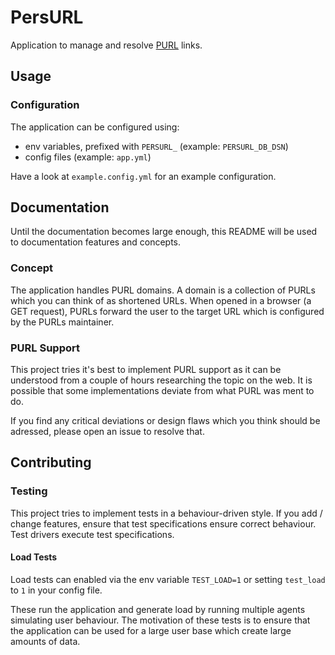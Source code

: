 # PersURL

Application to manage and resolve [PURL](https://en.wikipedia.org/wiki/Persistent_uniform_resource_locator) links.

## Usage

### Configuration

The application can be configured using:

- env variables, prefixed with `PERSURL_` (example: `PERSURL_DB_DSN`)
- config files (example: `app.yml`)

Have a look at `example.config.yml` for an example configuration.

## Documentation

Until the documentation becomes large enough, this README will be used to
documentation features and concepts.

### Concept

The application handles PURL domains. A domain is a collection of PURLs which
you can think of as shortened URLs. When opened in a browser (a GET request),
PURLs forward the user to the target URL which is configured by the PURLs
maintainer.

### PURL Support

This project tries it's best to implement PURL support as it can be understood
from a couple of hours researching the topic on the web. It is possible that
some implementations deviate from what PURL was ment to do.

If you find any critical deviations or design flaws which you think should be adressed,
please open an issue to resolve that.

## Contributing

### Testing

This project tries to implement tests in a behaviour-driven style. If you add / change features, ensure that
test specifications ensure correct behaviour. Test drivers execute test specifications.

#### Load Tests

Load tests can enabled via the env variable `TEST_LOAD=1` or setting `test_load` to `1` in your config file.

These run the application and generate load by running multiple agents simulating user behaviour.
The motivation of these tests is to ensure that the application can be used for a large user base which
create large amounts of data.
